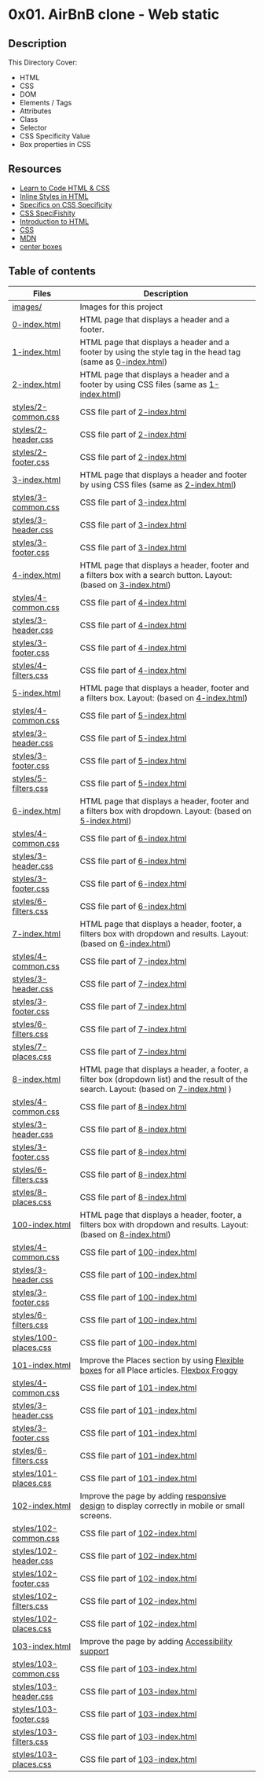 # 0x01. AirBnB clone - Web static

## Description
This Directory Cover:
- HTML
- CSS
- DOM
- Elements / Tags
- Attributes
- Class
- Selector
- CSS Specificity Value
- Box properties in CSS

## Resources
- [Learn to Code HTML & CSS](https://learn.shayhowe.com/html-css/)
- [Inline Styles in HTML](https://www.codecademy.com/article/html-inline-styles)
- [Specifics on CSS Specificity](https://css-tricks.com/specifics-on-css-specificity/)
- [CSS SpeciFishity](http://www.standardista.com/wp-content/uploads/2012/01/specificity3.pdf)
- [Introduction to HTML](https://developer.mozilla.org/en-US/docs/Learn/HTML/Introduction_to_HTML)
- [CSS](https://developer.mozilla.org/en-US/docs/Learn/CSS)
- [MDN](https://developer.mozilla.org/en-US/)
- [center boxes](https://css-tricks.com/centering-css-complete-guide/)

## Table of contents

Files | Description
----------- | -----------
[images/](./images/) | Images for this project
[0-index.html](./0-index.html) | HTML page that displays a header and a footer.
[1-index.html](./1-index.html) | HTML page that displays a header and a footer by using the style tag in the head tag (same as [0-index.html](./0-index.html))
[2-index.html](./2-index.html) | HTML page that displays a header and a footer by using CSS files (same as [1-index.html](./1-index.html))
[styles/2-common.css](./styles/2-common.css) | CSS file part of [2-index.html](./2-index.html)
[styles/2-header.css](./styles/2-header.css) | CSS file part of [2-index.html](./2-index.html)
[styles/2-footer.css](./styles/2-footer.css) | CSS file part of [2-index.html](./2-index.html)
[3-index.html](./3-index.html) | HTML page that displays a header and footer by using CSS files (same as [2-index.html](./2-index.html))
[styles/3-common.css](./styles/3-common.css) |  CSS file part of [3-index.html](./3-index.html)
[styles/3-header.css](./styles/3-header.css) | CSS file part of [3-index.html](./3-index.html)
[styles/3-footer.css](./styles/3-footer.css) | CSS file part of [3-index.html](./3-index.html)
[4-index.html](./4-index.html) | HTML page that displays a header, footer and a filters box with a search button. Layout: (based on [3-index.html](./3-index.html))
[styles/4-common.css](./styles/4-common.css) | CSS file part of [4-index.html](./4-index.html)
[styles/3-header.css](./styles/3-header.css) | CSS file part of [4-index.html](./4-index.html)
[styles/3-footer.css](./styles/3-footer.css) | CSS file part of [4-index.html](./4-index.html)
[styles/4-filters.css](./styles/4-filters.css) | CSS file part of [4-index.html](./4-index.html)
[5-index.html](./5-index.html) | HTML page that displays a header, footer and a filters box. Layout: (based on [4-index.html](./4-index.html))
[styles/4-common.css](./styles/4-common.css) | CSS file part of [5-index.html](./5-index.html)
[styles/3-header.css](./styles/3-header.css) | CSS file part of [5-index.html](./5-index.html)
[styles/3-footer.css](./styles/3-footer.css) | CSS file part of [5-index.html](./5-index.html)
[styles/5-filters.css](./styles/5-filters.css) | CSS file part of [5-index.html](./5-index.html)
[6-index.html](./6-index.html) | HTML page that displays a header, footer and a filters box with dropdown. Layout: (based on [5-index.html](./5-index.html))
[styles/4-common.css](./styles/4-common.css) | CSS file part of [6-index.html](./6-index.html)
[styles/3-header.css](./styles/3-header.css) | CSS file part of [6-index.html](./6-index.html)
[styles/3-footer.css](./styles/3-footer.css) | CSS file part of [6-index.html](./6-index.html)
[styles/6-filters.css](./styles/6-filters.css) | CSS file part of [6-index.html](./6-index.html)
[7-index.html](./7-index.html) | HTML page that displays a header, footer, a filters box with dropdown and results. Layout: (based on [6-index.html](./6-index.html))
[styles/4-common.css](./styles/4-common.css) | CSS file part of [7-index.html](./7-index.html)
[styles/3-header.css](./styles/3-header.css) | CSS file part of [7-index.html](./7-index.html)
[styles/3-footer.css](./styles/3-footer.css) | CSS file part of [7-index.html](./7-index.html)
[styles/6-filters.css](./styles/6-filters.css) | CSS file part of [7-index.html](./7-index.html)
[styles/7-places.css](./styles/7-places.css) | CSS file part of [7-index.html](./7-index.html)
[8-index.html](./8-index.html) | HTML page that displays a header, a footer, a filter box (dropdown list) and the result of the search. Layout: (based on [7-index.html](./7-index.html) )
[styles/4-common.css](./styles/4-common.css) | CSS file part of [8-index.html](./8-index.html)
[styles/3-header.css](./styles/3-header.css) | CSS file part of [8-index.html](./8-index.html)
[styles/3-footer.css](./styles/3-footer.css) | CSS file part of [8-index.html](./8-index.html)
[styles/6-filters.css](./styles/6-filters.css) | CSS file part of [8-index.html](./8-index.html)
[styles/8-places.css](./styles/8-places.css) | CSS file part of [8-index.html](./8-index.html)
[100-index.html](./100-index.html) | HTML page that displays a header, footer, a filters box with dropdown and results. Layout: (based on [8-index.html](./8-index.html))
[styles/4-common.css](./styles/4-common.css) | CSS file part of [100-index.html](./100-index.html)
[styles/3-header.css](./styles/3-header.css) | CSS file part of [100-index.html](./100-index.html)
[styles/3-footer.css](./styles/3-footer.css) | CSS file part of [100-index.html](./100-index.html)
[styles/6-filters.css](./styles/6-filters.css) | CSS file part of [100-index.html](./100-index.html)
[styles/100-places.css](./styles/100-places.css) | CSS file part of [100-index.html](./100-index.html)
[101-index.html](./101-index.html) | Improve the Places section by using [Flexible boxes](https://developer.mozilla.org/en-US/docs/Web/CSS/CSS_Flexible_Box_Layout/Basic_Concepts_of_Flexbox) for all Place articles. [Flexbox Froggy](http://flexboxfroggy.com/)
[styles/4-common.css](./styles/4-common.css) | CSS file part of [101-index.html](./101-index.html) 
[styles/3-header.css](./styles/3-header.css) | CSS file part of [101-index.html](./101-index.html) 
[styles/3-footer.css](./styles/3-footer.css) | CSS file part of [101-index.html](./101-index.html) 
[styles/6-filters.css](./styles/6-filters.css) | CSS file part of [101-index.html](./101-index.html) 
[styles/101-places.css](./styles/101-places.css) | CSS file part of [101-index.html](./101-index.html) 
[102-index.html](./102-index.html) | Improve the page by adding [responsive design](https://developer.mozilla.org/en-US/docs/Learn/CSS/CSS_layout/Responsive_Design) to display correctly in mobile or small screens.
[styles/102-common.css](./styles/102-common.css) | CSS file part of [102-index.html](./102-index.html)
[styles/102-header.css](./styles/102-header.css) | CSS file part of [102-index.html](./102-index.html)
[styles/102-footer.css](./styles/102-footer.css) | CSS file part of [102-index.html](./102-index.html)
[styles/102-filters.css](./styles/102-filters.css) | CSS file part of [102-index.html](./102-index.html)
[styles/102-places.css](./styles/102-places.css) | CSS file part of [102-index.html](./102-index.html)
[103-index.html](./103-index.html) | Improve the page by adding [Accessibility support](https://developer.mozilla.org/en-US/docs/Learn/Accessibility)
[styles/103-common.css](./styles/103-common.css) | CSS file part of [103-index.html](./103-index.html)
[styles/103-header.css](./styles/103-header.css) | CSS file part of [103-index.html](./103-index.html)
[styles/103-footer.css](./styles/103-footer.css) | CSS file part of [103-index.html](./103-index.html)
[styles/103-filters.css](./styles/103-filters.css) | CSS file part of [103-index.html](./103-index.html)
[styles/103-places.css](./styles/103-places.css) | CSS file part of [103-index.html](./103-index.html)
